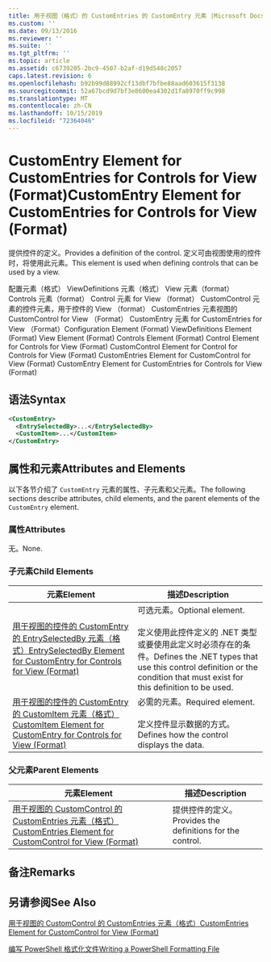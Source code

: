 ```yaml
---
title: 用于视图（格式）的 CustomEntries 的 CustomEntry 元素 |Microsoft Docs
ms.custom: ''
ms.date: 09/13/2016
ms.reviewer: ''
ms.suite: ''
ms.tgt_pltfrm: ''
ms.topic: article
ms.assetid: c6739205-2bc9-4507-b2af-d19d548c2057
caps.latest.revision: 6
ms.openlocfilehash: b92b99d88992cf13dbf7bfbe88aad603615f3138
ms.sourcegitcommit: 52a67bcd9d7bf3e8600ea4302d1fa8970ff9c998
ms.translationtype: MT
ms.contentlocale: zh-CN
ms.lasthandoff: 10/15/2019
ms.locfileid: "72364046"
---
```

# <a name="customentry-element-for-customentries-for-controls-for-view-format"></a><span data-ttu-id="d4586-102">CustomEntry Element for CustomEntries for Controls for View (Format)</span><span class="sxs-lookup"><span data-stu-id="d4586-102">CustomEntry Element for CustomEntries for Controls for View (Format)</span></span>

<span data-ttu-id="d4586-103">提供控件的定义。</span><span class="sxs-lookup"><span data-stu-id="d4586-103">Provides a definition of the control.</span></span> <span data-ttu-id="d4586-104">定义可由视图使用的控件时，将使用此元素。</span><span class="sxs-lookup"><span data-stu-id="d4586-104">This element is used when defining controls that can be used by a view.</span></span>

<span data-ttu-id="d4586-105">配置元素（格式） ViewDefinitions 元素（格式） View 元素（format） Controls 元素（format） Control 元素 for View （format） CustomControl 元素的控件元素，用于控件的 View （format） CustomEntries 元素视图的 CustomControl for View （Format） CustomEntry 元素 for CustomEntries for View （Format）</span><span class="sxs-lookup"><span data-stu-id="d4586-105">Configuration Element (Format) ViewDefinitions Element (Format) View Element (Format) Controls Element (Format) Control Element for Controls for View (Format) CustomControl Element for Control for Controls for View (Format) CustomEntries Element for CustomControl for View (Format) CustomEntry Element for CustomEntries for Controls for View (Format)</span></span>

## <a name="syntax"></a><span data-ttu-id="d4586-106">语法</span><span class="sxs-lookup"><span data-stu-id="d4586-106">Syntax</span></span>

```xml
<CustomEntry>
  <EntrySelectedBy>...</EntrySelectedBy>
  <CustomItem>...</CustomItem>
</CustomEntry>
```

## <a name="attributes-and-elements"></a><span data-ttu-id="d4586-107">属性和元素</span><span class="sxs-lookup"><span data-stu-id="d4586-107">Attributes and Elements</span></span>

<span data-ttu-id="d4586-108">以下各节介绍了 `CustomEntry` 元素的属性、子元素和父元素。</span><span class="sxs-lookup"><span data-stu-id="d4586-108">The following sections describe attributes, child elements, and the parent elements of the `CustomEntry` element.</span></span>

### <a name="attributes"></a><span data-ttu-id="d4586-109">属性</span><span class="sxs-lookup"><span data-stu-id="d4586-109">Attributes</span></span>

<span data-ttu-id="d4586-110">无。</span><span class="sxs-lookup"><span data-stu-id="d4586-110">None.</span></span>

### <a name="child-elements"></a><span data-ttu-id="d4586-111">子元素</span><span class="sxs-lookup"><span data-stu-id="d4586-111">Child Elements</span></span>

|<span data-ttu-id="d4586-112">元素</span><span class="sxs-lookup"><span data-stu-id="d4586-112">Element</span></span>|<span data-ttu-id="d4586-113">描述</span><span class="sxs-lookup"><span data-stu-id="d4586-113">Description</span></span>|
|-------------|-----------------|
|[<span data-ttu-id="d4586-114">用于视图的控件的 CustomEntry 的 EntrySelectedBy 元素（格式）</span><span class="sxs-lookup"><span data-stu-id="d4586-114">EntrySelectedBy Element for CustomEntry for Controls for View (Format)</span></span>](./entryselectedby-element-for-customentry-for-controls-for-view-format.md)|<span data-ttu-id="d4586-115">可选元素。</span><span class="sxs-lookup"><span data-stu-id="d4586-115">Optional element.</span></span><br /><br /> <span data-ttu-id="d4586-116">定义使用此控件定义的 .NET 类型或要使用此定义时必须存在的条件。</span><span class="sxs-lookup"><span data-stu-id="d4586-116">Defines the .NET types that use this control definition or the condition that must exist for this definition to be used.</span></span>|
|[<span data-ttu-id="d4586-117">用于视图的控件的 CustomEntry 的 CustomItem 元素（格式）</span><span class="sxs-lookup"><span data-stu-id="d4586-117">CustomItem Element for CustomEntry for Controls for View (Format)</span></span>](./customitem-element-for-customentry-for-controls-for-view-format.md)|<span data-ttu-id="d4586-118">必需的元素。</span><span class="sxs-lookup"><span data-stu-id="d4586-118">Required element.</span></span><br /><br /> <span data-ttu-id="d4586-119">定义控件显示数据的方式。</span><span class="sxs-lookup"><span data-stu-id="d4586-119">Defines how the control displays the data.</span></span>|

### <a name="parent-elements"></a><span data-ttu-id="d4586-120">父元素</span><span class="sxs-lookup"><span data-stu-id="d4586-120">Parent Elements</span></span>

|<span data-ttu-id="d4586-121">元素</span><span class="sxs-lookup"><span data-stu-id="d4586-121">Element</span></span>|<span data-ttu-id="d4586-122">描述</span><span class="sxs-lookup"><span data-stu-id="d4586-122">Description</span></span>|
|-------------|-----------------|
|[<span data-ttu-id="d4586-123">用于视图的 CustomControl 的 CustomEntries 元素（格式）</span><span class="sxs-lookup"><span data-stu-id="d4586-123">CustomEntries Element for CustomControl for View (Format)</span></span>](./customentries-element-for-customcontrol-for-view-format.md)|<span data-ttu-id="d4586-124">提供控件的定义。</span><span class="sxs-lookup"><span data-stu-id="d4586-124">Provides the definitions for the control.</span></span>|

## <a name="remarks"></a><span data-ttu-id="d4586-125">备注</span><span class="sxs-lookup"><span data-stu-id="d4586-125">Remarks</span></span>

## <a name="see-also"></a><span data-ttu-id="d4586-126">另请参阅</span><span class="sxs-lookup"><span data-stu-id="d4586-126">See Also</span></span>

[<span data-ttu-id="d4586-127">用于视图的 CustomControl 的 CustomEntries 元素（格式）</span><span class="sxs-lookup"><span data-stu-id="d4586-127">CustomEntries Element for CustomControl for View (Format)</span></span>](./customentries-element-for-customcontrol-for-view-format.md)

[<span data-ttu-id="d4586-128">编写 PowerShell 格式化文件</span><span class="sxs-lookup"><span data-stu-id="d4586-128">Writing a PowerShell Formatting File</span></span>](./writing-a-powershell-formatting-file.md)
